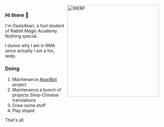 <img align="right" alt="WEBP" src="https://raw.githubusercontent.com/OasisAkari/OasisAkari/main/1-resize.webp" width="300"/>

### Hi there 👋


I'm OasisAkari, a fool student of Rabbit Magic Academy. Nothing special.

I dunno why I am in RMA since actually I am a fox, welp.

### Doing

1. Maintenance [AkariBot](https://github.com/Teahouse-Studios/akari-bot) project
2. Maintenance a bunch of projects Simp-Chinese translations
3. Draw some stuff
4. Play stupid

That's all.
